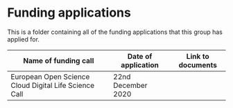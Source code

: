 # Funding applications

This is a folder containing all of the funding applications that this group has applied for.

| Name of funding call | Date of application | Link to documents |
| ---------------------------| --------------- | -------------------------------------- |
| European Open Science Cloud Digital Life Science Call | 22nd December 2020 |  |
